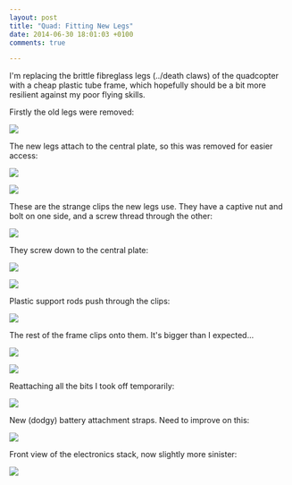 ```yaml
---
layout: post
title: "Quad: Fitting New Legs"
date: 2014-06-30 18:01:03 +0100
comments: true

---
```


I'm replacing the brittle fibreglass legs (../death claws) of the quadcopter with a cheap plastic tube frame, which hopefully should be a bit more resilient against my poor flying skills.

Firstly the old legs were removed:

![](/hardware/quadcopter/legs-1.jpg)

The new legs attach to the central plate, so this was removed for easier access:

![](/hardware/quadcopter/legs-2.jpg)

![](/hardware/quadcopter/legs-3.jpg)

These are the strange clips the new legs use. They have a captive nut and bolt on one side, and a screw thread through the other:

![](/hardware/quadcopter/legs-4.jpg)

They screw down to the central plate:

![](/hardware/quadcopter/legs-5.jpg)

![](/hardware/quadcopter/legs-6.jpg)

Plastic support rods push through the clips:

![](/hardware/quadcopter/legs-7.jpg)

The rest of the frame clips onto them. It's bigger than I expected...

![](/hardware/quadcopter/legs-8.jpg)

![](/hardware/quadcopter/legs-9.jpg)

Reattaching all the bits I took off temporarily:

![](/hardware/quadcopter/legs-10.jpg)

New (dodgy) battery attachment straps. Need to improve on this:

![](/hardware/quadcopter/legs-11.jpg)

Front view of the electronics stack, now slightly more sinister:

![](/hardware/quadcopter/legs-12.jpg)

